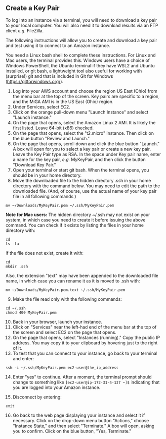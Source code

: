## Create a Key Pair

To log into an instance via a terminal, you will need to download a key pair to your local computer. You will also need it to download results via an FTP client *e.g.* FileZilla.  

The following instructions will allow you to create and download a key pair and test using it to connect to an Amazon instance.  

You need a Linux bash shell to complete these instructions. For Linux and Mac users, the terminal provides this. Windows users have a choice of Windows PowerShell, the Ubuntu terminal if they have WSL2 and Ubuntu installed, or git bash, a lightweight tool also useful for working with (surprise!) git and that is included in Git for Windows (https://gitforwindows.org/).  

1. Log into your AWS account and choose the region US East (Ohio) from the menu bar at the top of the screen. Key pairs are specific to a region, and the MiGA AMI is in the US East (Ohio) region.  
2. Under Services, select EC2.  
3. Click on the orange pull-down menu "Launch Instance" and select "Launch instance."  
4. On the page that opens, select the Amazon Linux 2 AMI. It is likely the first listed. Leave 64-bit (x86) checked.  
5. On the page that opens, select  the "t2.micro" instance. Then click on the blue button  "Review and Launch."  
6. On the page that opens, scroll down and click the blue button "Launch." A box will open for you to select a key pair or create a new key pair. Leave the Key Pair type as RSA. In the space under Key pair name, enter a name for the key pair, *e.g.* MyKeyPair, and then click the button "Download Key Pair."   
7. Open your terminal or start git bash. When the terminal opens, you should be in your home directory. 
8. Move the downloaded file to the hidden directory .ssh in your home directory with the command below. You may need to edit the path to the downloaded file. (And, of course, use the actual name of your key pair file in all following commands.) 

```
mv ~/Downloads/MyKeyPair.pem ~/.ssh/MyKeyPair.pem
```
**Note for Mac users:** The hidden directory ~/.ssh may not exist on your system, in which case you need to create it before issuing the above command. You can check if it exists by listing the files in your home directory with:  

```
cd
ls -la
```

If the file does not exist, create it with:  

```
cd 
mkdir .ssh
```

Also, the extension "text" may have been appended to the downloaded file name, in which case you can rename it as it is moved to .ssh with:  

```
mv ~/Downloads/MyKeyPair.pem.text ~/.ssh/MyKeyPair.pem
```

9. Make the file read only with the following commands:

```
cd ~/.ssh
chmod 400 MyKeyPair.pem
```

10. Back in your browser, launch your instance.  
11. Click on "Services" near the left-had end of the menu bar at the top of the screen and select EC2 on the page that opens.  
12. On the page that opens, select "Instances (running)." Copy the public IP address. You may copy it to your clipboard by hovering just to the right of it.  
13. To test that you can connect to your instance, go back to your terminal and enter:  

```
ssh -i ~/.ssh/MyKeyPair.pem ec2-user@the_ip_address
```
14. Enter "yes" to continue. After a moment, the terminal prompt should change to something like `[ec2-user@ip-172-31-4-137 ~]$` indicating that you are logged into your Amazon instance.

15. Disconnect by entering:  

```
exit
```
16. Go back to the web page displaying your instance and select it if necessary. Click on the drop-down menu button "Actions," choose "Instance State," and then select "Terminate." A box will open, asking you to confirm. Click on the blue button, "Yes, Terminate."